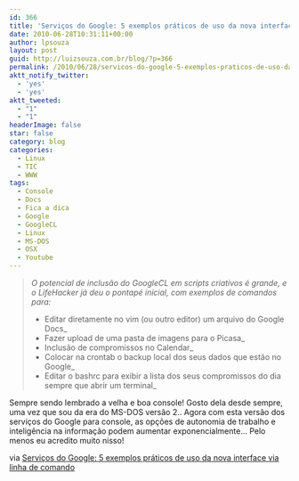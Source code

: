 ```yaml
---
id: 366
title: 'Serviços do Google: 5 exemplos práticos de uso da nova interface via linha de comando'
date: 2010-06-28T10:31:11+00:00
author: lpsouza
layout: post
guid: http://luizsouza.com.br/blog/?p=366
permalink: /2010/06/28/servicos-do-google-5-exemplos-praticos-de-uso-da-nova-interface-via-linha-de-comando/
aktt_notify_twitter:
  - 'yes'
  - 'yes'
aktt_tweeted:
  - "1"
  - "1"
headerImage: false
star: false
category: blog
categories:
  - Linux
  - TIC
  - WWW
tags:
  - Console
  - Docs
  - Fica a dica
  - Google
  - GoogleCL
  - Linux
  - MS-DOS
  - OSX
  - Youtube
---
```

> _O potencial de inclusão do GoogleCL em scripts criativos é grande, e o LifeHacker já deu o pontapé inicial, com exemplos de comandos para:_
>
> * Editar diretamente no vim (ou outro editor) um arquivo do Google Docs_
> * Fazer upload de uma pasta de imagens para o Picasa_
> * Inclusão de compromissos no Calendar_
> * Colocar na crontab o backup local dos seus dados que estão no Google_
> * Editar o bashrc para exibir a lista dos seus compromissos do dia sempre que abrir um terminal_

Sempre sendo lembrado a velha e boa console! Gosto dela desde sempre, uma vez que sou da era do MS-DOS versão 2.. Agora com esta versão dos serviços do Google para console, as opções de autonomia de trabalho e inteligência na informação podem aumentar exponencialmente... Pelo menos eu acredito muito nisso!

via [Serviços do Google: 5 exemplos práticos de uso da nova interface via linha de comando](http://br-linux.org/2010/google-5-exemplos-praticos-de-uso-da-nova-interface-via-linha-de-comando/)
